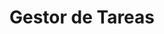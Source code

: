 ---
title: "Gestor de Tareas"
description: "Aplicación para gestionar tareas con soporte para etiquetas, fechas límite y notificaciones."
image: "/assets/images/task-manager.png"
url: "https://example.com/task-manager"
deployurl: "https://example.com/blog-personal"
tags: ["vue", "firebase", "tailwindcss"]
order: 4
---